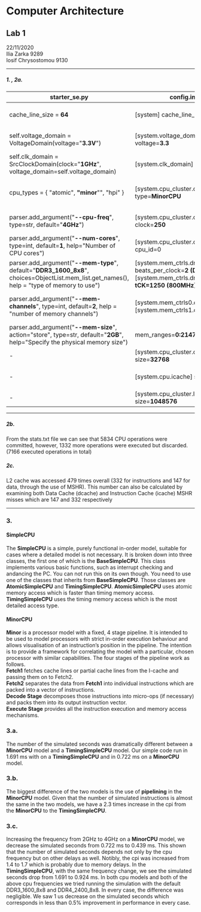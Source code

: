 # Computer Architecture

## Lab 1
22/11/2020\
Ilia Zarka 9289\
Iosif Chrysostomou 9130

---

##### 1. , 2a.

| starter_se.py | config.ini | Parameter |
| --- | --- | --- |
| cache_line_size = **64** | [system] cache_line_size=**64** | Cache Block Size **64B**
| self.voltage_domain = VoltageDomain(voltage="**3.3V**") | [system.voltage_domain] voltage=**3.3** |  System Voltage **3.3V**
| self.clk_domain = SrcClockDomain(clock="**1GHz**", voltage_domain=self.voltage_domain) | [system.clk_domain] clock=**1000** | Top-Level Clock **1GHz**
| cpu_types = { "atomic", **"minor**"", "hpi" } | [system.cpu_cluster.cpus] type=**MinorCPU** | Simulated CPU Model **Minor** 
| parser.add_argument("**--cpu-freq**", type=str, default="**4GHz**") | [system.cpu_cluster.clk_domain] clock=**250** | CPU Frequency **4GHz**
| parser.add_argument("**--num-cores**", type=int, default=**1**, help="Number of CPU cores") | [system.cpu_cluster.cpus] cpu_id=0 | Number of Cores **1**
| parser.add_argument("**--mem-type**", default="**DDR3_1600_8x8**", choices=ObjectList.mem_list.get_names(), help = "type of memory to use") | [system.mem_ctrls.dram] beats_per_clock=**2** **(DDR)** [system.mem_ctrls.dram] **tCK=1250** **(800MHz)** | DRAM Type **1600MHz**
| parser.add_argument("**--mem-channels**", type=int, default=**2**, help = "number of memory channels") |  [system.mem_ctrls0.dram] [system.mem_ctrls1.dram] | Number of Memory Channels **2**
| parser.add_argument("**--mem-size**", action="store", type=str, default="**2GB**", help="Specify the physical memory size") | mem_ranges=**0:2147483648** | Total DRAM Size **2GB**
| - | [system.cpu_cluster.cpus.dcache] size=**32768** | L1 Cache Size **32KB**
| - | [system.cpu.icache] size=**32768** | Instruction Cache Size **32KB**
| - | [system.cpu_cluster.l2] size=**1048576** | L2 Cache Size **1MB**

---

##### 2b.

From the stats.txt file we can see that 5834 CPU operations were committed, however, 1332 more operations were executed but discarded. (7166 executed operations in total)

##### 2c.

L2 cache was accessed 479 times overall (332 for instructions and 147 for data, through the use of MSHR). This number can also be calculated by examining both Data Cache (dcache) and Instruction Cache (icache) MSHR misses which are 147 and 332 respectively

---

### 3.
#### **SimpleCPU**
The **SimpleCPU** is a simple, purely functional in-order model, suitable for cases where a detailed model is not necessary. It is broken down into three classes, the first one of which is the **BaseSimpleCPU**. This class implements various basic functions, such as interrupt checking and andancing the PC. You can not run this on its own though. You need to use one of the classes that inherits from **BaseSimpleCPU**. Those classes are **AtomicSimpleCPU** and **TimingSimpleCPU**. **AtomicSimpleCPU** uses atomic memory access which is faster than timing memory access. **TimingSimpleCPU** uses the timing memory access which is the most detailed access type.
#### **MinorCPU**
**Minor** is a processor model with a fixed, 4 stage pipeline.  It is intended to be used to model processors with strict in-order execution behaviour and allows visualisation of an instruction’s position in the pipeline. The intention is to provide a framework for correlating the model with a particular, chosen processor with similar capabilities. The four stages of the pipeline work as follows.\
**Fetch1** fetches cache lines or partial cache lines from the I-cache and passing them on to Fetch2.\
**Fetch2** separates the data from **Fetch1** into individual instructions which are packed into a vector of instructions.\
**Decode Stage** decomposes those instructions into micro-ops (if necessary) and packs them into its output instruction vector.\
**Execute Stage** provides all the instruction execution and memory access mechanisms.
### 3.a.
The number of the simulated seconds was dramatically different between a **MinorCPU** model and a **TimingSimpleCPU** model. Our simple code run in 1.691 ms with on a **TimingSimpleCPU** and in 0.722 ms on a **MinorCPU** model.
### 3.b.
The biggest difference of the two models is the use of **pipelining** in the **MinorCPU** model. Given that the number of simulated instructions is almost the same in the two models, we have a 2.3 times increase in the cpi from the **MinorCPU** to the **TimingSimpleCPU**.
### 3.c.
Increasing the frequency from 2GHz to 4GHz on a **MinorCPU** model, we decrease the simulated seconds from 0.722 ms to 0.439 ms. This shown that the number of simulated seconds depends not only by the cpu frequency but on other delays as well. Notibly, the cpi was increased from 1.4 to 1.7 which is probably due to memory delays. In the **TimingSimpleCPU**, with the same frequency change, we see the simulated seconds drop from 1.691 to 0.924 ms. In both cpu models and both of the above cpu frequencies we tried running the simulation with the default DDR3_1600_8x8 and DDR4_2400_8x8. In every case, the difference was negligible. We saw 1 us decrease on the simulated seconds which corresponds in less than 0.5% improvement in performance in every case.
